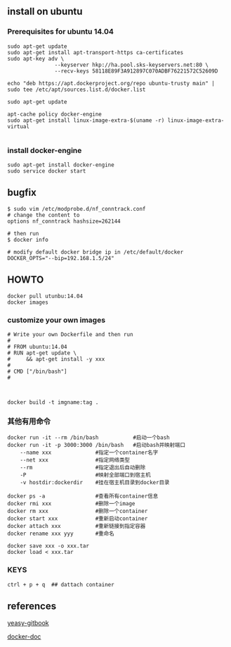 ## install on ubuntu

### Prerequisites for ubuntu 14.04

```
sudo apt-get update
sudo apt-get install apt-transport-https ca-certificates
sudo apt-key adv \
               --keyserver hkp://ha.pool.sks-keyservers.net:80 \
               --recv-keys 58118E89F3A912897C070ADBF76221572C52609D

echo "deb https://apt.dockerproject.org/repo ubuntu-trusty main" | sudo tee /etc/apt/sources.list.d/docker.list

sudo apt-get update

apt-cache policy docker-engine
sudo apt-get install linux-image-extra-$(uname -r) linux-image-extra-virtual


```

### install docker-engine

```
sudo apt-get install docker-engine
sudo service docker start
```

## bugfix
```
$ sudo vim /etc/modprobe.d/nf_conntrack.conf
# change the content to 
options nf_conntrack hashsize=262144

# then run 
$ docker info

# modify default docker bridge ip in /etc/default/docker
DOCKER_OPTS="--bip=192.168.1.5/24"
```


## HOWTO

```
docker pull utunbu:14.04
docker images
```

### customize your own images
```
# Write your own Dockerfile and then run 
#
# FROM ubuntu:14.04
# RUN apt-get update \
#     && apt-get install -y xxx
#
# CMD ["/bin/bash"]
#



docker build -t imgname:tag .
```

### 其他有用命令

```
docker run -it --rm /bin/bash           #启动一个bash
docker run -it -p 3000:3000 /bin/bash   #启动bash并映射端口
    --name xxx  			#指定一个container名字
    --net xxx   			#指定网络类型
    --rm        			#指定退出后自动删除
    -P         		 		#映射全部端口到宿主机
    -v hostdir:dockerdir	#挂在宿主机目录到docker目录
 
docker ps -a                #查看所有container信息
docker rmi xxx              #删除一个image
docker rm xxx               #删除一个container
docker start xxx            #重新启动container
docker attach xxx           #重新链接到指定容器
docker rename xxx yyy       #重命名

docker save xxx -o xxx.tar
docker load < xxx.tar

```


### KEYS

```
ctrl + p + q  ## dattach container
```

## references
[yeasy-gitbook](https://yeasy.gitbooks.io/docker_practice/content/)

[docker-doc](https://docs.docker.com/engine/installation/linux/ubuntulinux/)

